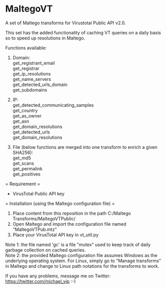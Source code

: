 # MaltegoVT
A set of Maltego transforms for Virustotal Public API v2.0. 

This set has the added functionality of caching VT queries on a daily basis so to speed up resolutions in Maltego.  

Functions available:  

1) Domain:  
  get_registrant_email  
  get_registrar  
  get_ip_resolutions    
  get_name_servers  
  get_detected_urls_domain  
  get_subdomains  
  
2) IP:  
  get_detected_communicating_samples  
  get_country  
  get_as_owner  
  get_asn  
  get_domain_resolutions  
  get_detected_urls  
  get_domain_resolutions  
  
3) File (below functions are merged into one transform to enrich a given SHA256):  
  get_md5  
  get_scans  
  get_permalink  
  get_positives  

= Requirement =  
  + VirusTotal Public API key

= Installation (using the Maltego configuration file) =  
  1) Place content from this reposition in the path C:/Maltego Transforms/MaltegoVTPublic/  
  2) Open Maltego and import the configuration file named "MaltegoVTPub.mtz"  
  3) Place your VirusTotal API key in vt_util.py

Note 1: the file named 'gc' is a file "mutex" used to keep track of daily garbage collection on cached queries.  
Note 2: the provided Maltego configuration file assumes Windows as the underlying operating system. For Linux, simply go to "Manage transforms" in Maltego and change to Linux path notations for the transforms to work.

If you have any problems, message me on Twitter: https://twitter.com/michael_yip :-)

